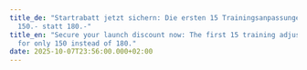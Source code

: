```yaml
---
title_de: "Startrabatt jetzt sichern: Die ersten 15 Trainingsanpassungen für nur
  150.- statt 180.-"
title_en: "Secure your launch discount now: The first 15 training adjustments
  for only 150 instead of 180."
date: 2025-10-07T23:56:00.000+02:00
---
```

